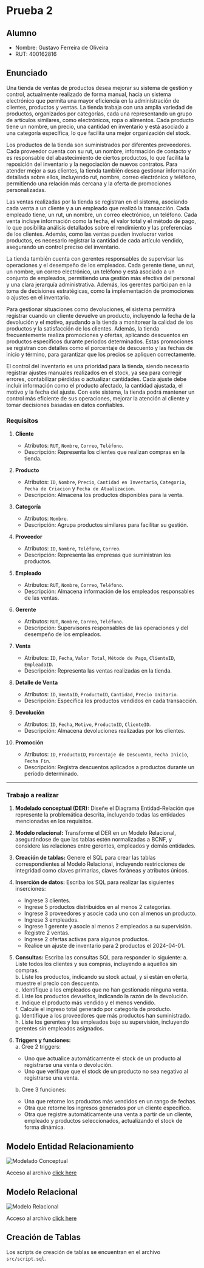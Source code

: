 # Prueba 2

## Alumno
- Nombre: Gustavo Ferreira de Oliveira
- RUT: 400162816

## Enunciado

Una tienda de ventas de productos desea mejorar su sistema de gestión y control, actualmente realizado de forma manual, hacia un sistema electrónico que permita una mayor eficiencia en la administración de clientes, productos y ventas. La tienda trabaja con una amplia variedad de productos, organizados por categorías, cada una representando un grupo de artículos similares, como electrónicos, ropa o alimentos. Cada producto tiene un nombre, un precio, una cantidad en inventario y está asociado a una categoría específica, lo que facilita una mejor organización del stock.

Los productos de la tienda son suministrados por diferentes proveedores. Cada proveedor cuenta con su rut, un nombre, información de contacto y es responsable del abastecimiento de ciertos productos, lo que facilita la reposición del inventario y la negociación de nuevos contratos. Para atender mejor a sus clientes, la tienda también desea gestionar información detallada sobre ellos, incluyendo rut, nombre, correo electrónico y teléfono, permitiendo una relación más cercana y la oferta de promociones personalizadas.

Las ventas realizadas por la tienda se registran en el sistema, asociando cada venta a un cliente y a un empleado que realizó la transacción. Cada empleado tiene, un rut, un nombre, un correo electrónico, un teléfono. Cada venta incluye información como la fecha, el valor total y el método de pago, lo que posibilita análisis detallados sobre el rendimiento y las preferencias de los clientes. Además, como las ventas pueden involucrar varios productos, es necesario registrar la cantidad de cada artículo vendido, asegurando un control preciso del inventario.

La tienda también cuenta con gerentes responsables de supervisar las operaciones y el desempeño de los empleados. Cada gerente tiene, un rut, un nombre, un correo electrónico, un teléfono y está asociado a un conjunto de empleados, permitiendo una gestión más efectiva del personal y una clara jerarquía administrativa. Además, los gerentes participan en la toma de decisiones estratégicas, como la implementación de promociones o ajustes en el inventario.

Para gestionar situaciones como devoluciones, el sistema permitirá registrar cuando un cliente devuelve un producto, incluyendo la fecha de la devolución y el motivo, ayudando a la tienda a monitorear la calidad de los productos y la satisfacción de los clientes. Además, la tienda frecuentemente realiza promociones y ofertas, aplicando descuentos en productos específicos durante períodos determinados. Estas promociones se registran con detalles como el porcentaje de descuento y las fechas de inicio y término, para garantizar que los precios se apliquen correctamente.

El control del inventario es una prioridad para la tienda, siendo necesario registrar ajustes manuales realizados en el stock, ya sea para corregir errores, contabilizar pérdidas o actualizar cantidades. Cada ajuste debe incluir información como el producto afectado, la cantidad ajustada, el motivo y la fecha del ajuste. Con este sistema, la tienda podrá mantener un control más eficiente de sus operaciones, mejorar la atención al cliente y tomar decisiones basadas en datos confiables.


### Requisitos  

1. **Cliente**  
   - Atributos: `RUT`, `Nombre`, `Correo`, `Teléfono`.  
   - Descripción: Representa los clientes que realizan compras en la tienda.  

2. **Producto**  
   - Atributos: `ID`, `Nombre`, `Precio`, `Cantidad en Inventario`, `Categoria`, `Fecha de Criacion` y `Fecha de Atualizacion`.  
   - Descripción: Almacena los productos disponibles para la venta.  

3. **Categoría**  
   - Atributos: `Nombre`.  
   - Descripción: Agrupa productos similares para facilitar su gestión.  

4. **Proveedor**  
   - Atributos: `ID`, `Nombre`, `Teléfono`, `Correo`.  
   - Descripción: Representa las empresas que suministran los productos.  

5. **Empleado**  
   - Atributos: `RUT`, `Nombre`, `Correo`, `Teléfono`.  
   - Descripción: Almacena información de los empleados responsables de las ventas.  

6. **Gerente**  
   - Atributos: `RUT`, `Nombre`, `Correo`, `Teléfono`.  
   - Descripción: Supervisores responsables de las operaciones y del desempeño de los empleados.  

7. **Venta**  
   - Atributos: `ID`, `Fecha`, `Valor Total`, `Método de Pago`, `ClienteID`, `EmpleadoID`.  
   - Descripción: Representa las ventas realizadas en la tienda.  

8. **Detalle de Venta**  
   - Atributos: `ID`, `VentaID`, `ProductoID`, `Cantidad`, `Precio Unitario`.  
   - Descripción: Especifica los productos vendidos en cada transacción.  

9. **Devolución**  
   - Atributos: `ID`, `Fecha`, `Motivo`, `ProductoID`, `ClienteID`.  
   - Descripción: Almacena devoluciones realizadas por los clientes.  

10. **Promoción**  
    - Atributos: `ID`, `ProductoID`, `Porcentaje de Descuento`, `Fecha Inicio`, `Fecha Fin`.  
    - Descripción: Registra descuentos aplicados a productos durante un período determinado.  


---

### **Trabajo a realizar**

1. **Modelado conceptual (DER):** Diseñe el Diagrama Entidad-Relación que represente la problemática descrita, incluyendo todas las entidades mencionadas en los requisitos.
   
2. **Modelo relacional:** Transforme el DER en un Modelo Relacional, asegurándose de que las tablas estén normalizadas a BCNF, y considere las relaciones entre gerentes, empleados y demás entidades. 

3. **Creación de tablas:** Genere el SQL para crear las tablas correspondientes al Modelo Relacional, incluyendo restricciones de integridad como claves primarias, claves foráneas y atributos únicos. 

4. **Inserción de datos:** Escriba los SQL para realizar las siguientes inserciones:
   - Ingrese 3 clientes.  
   - Ingrese 5 productos distribuidos en al menos 2 categorías.  
   - Ingrese 3 proveedores y asocie cada uno con al menos un producto.  
   - Ingrese 3 empleados.  
   - Ingrese 1 gerente y asocie al menos 2 empleados a su supervisión.  
   - Registre 2 ventas.
   - Ingrese 2 ofertas activas para algunos productos.  
   - Realice un ajuste de inventario para 2 productos el 2024-04-01.  

5. **Consultas:** Escriba las consultas SQL para responder lo siguiente: 
   a. Liste todos los clientes y sus compras, incluyendo a aquellos sin compras.  
   b. Liste los productos, indicando su stock actual, y si están en oferta, muestre el precio con descuento.  
   c. Identifique a los empleados que no han gestionado ninguna venta.  
   d. Liste los productos devueltos, indicando la razón de la devolución.  
   e. Indique el producto más vendido y el menos vendido.  
   f. Calcule el ingreso total generado por categoría de producto.  
   g. Identifique a los proveedores que más productos han suministrado.  
   h. Liste los gerentes y los empleados bajo su supervisión, incluyendo gerentes sin empleados asignados.  

6. **Triggers y funciones:**  
   a. Cree 2 triggers:  
      - Uno que actualice automáticamente el stock de un producto al registrarse una venta o devolución.  
      - Uno que verifique que el stock de un producto no sea negativo al registrarse una venta.
  
   b. Cree 3 funciones:  
      - Una que retorne los productos más vendidos en un rango de fechas.  
      - Otra que retorne los ingresos generados por un cliente específico.  
      - Otra que registre automáticamente una venta a partir de un cliente, empleado y productos seleccionados, actualizando el stock de forma dinámica.  


## Modelo Entidad Relacionamiento

![Modelado Conceptual](image/README/1732994640083.png)

Acceso al archivo [click here](https://app.brmodeloweb.com/#!/publicview/674b3843d945ddf265e8f5a2)

## Modelo Relacional

![Modelo Relacional](image/README/1732995869468.png)

Acceso al archivo [click here](https://app.brmodeloweb.com/#!/publicview/674b669bd945ddf265e8fac2)


## Creación de Tablas

Los scripts de creación de tablas se encuentran en el archivo `src/script.sql`.